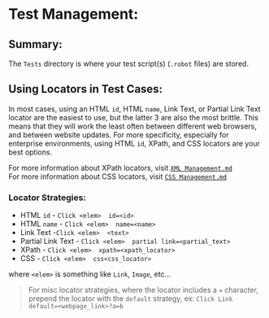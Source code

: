 <!-- Test Management.md -->

# Test Management:

## Summary:

The `Tests` directory is where your test script(s) (`.robot` files) are stored.

## Using Locators in Test Cases:

In most cases, using an HTML `id`, HTML `name`, Link Text, or Partial Link Text locator are the easiest to use, but the latter 3 are also the most brittle. This means that they will work the least often between different web browsers, and between website updates. For more specificity, especially for enterprise environments, using HTML `id`, XPath, and CSS locators are your best options.

For more information about XPath locators, visit <a href="https://github.com/Lexxeous/technical_references/blob/master/XML/XML%20Management.md" target="_blank">`XML Management.md`</a>\
For more information about CSS locators, visit <a href="https://github.com/Lexxeous/technical_references/blob/master/CSS/CSS%20Management.md" target="_blank">`CSS Management.md`</a>

### Locator Strategies:

  * HTML `id` - `Click <elem>  id=<id>`
  * HTML `name` - `Click <elem>  name=<name>`
  * Link Text -`Click <elem>  <text>`
  * Partial Link Text - `Click <elem>  partial link=<partial_text>`
  * XPath - `Click <elem>  xpath=<xpath_locator>`
  * CSS - `Click <elem>  css<css_locator>`

  where `<elem>` is something like `Link`, `Image`, etc...

> For misc locator strategies, where the locator includes a `=` character, prepend the locator with the `default` strategy, ex: `Click Link  default=<webpage_link>?a=b`